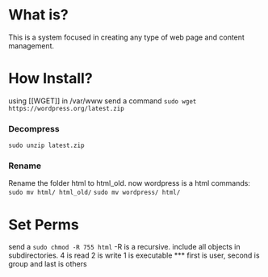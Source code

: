 # What is?
This is a system focused in creating any type of web page and content management.
# How Install?
using [[WGET]] in /var/www send a command
`sudo wget https://wordpress.org/latest.zip`
### Decompress
`sudo unzip latest.zip`
### Rename
Rename the folder html to html_old.
now wordpress is a html
commands:
`sudo mv html/ html_old/`
`sudo mv wordpress/ html/`
# Set Perms
send a `sudo chmod -R 755 html`
-R is a recursive. include all objects in subdirectories.
4 is read
2 is write
1 is executable
\*\*\* first is user, second is group and last is others
